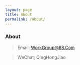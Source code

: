 ```yaml
---
layout: page
title: About
permalink: /about/
---
```


### About

> Email: WorkGroup@88.Com

> WeChat; QingHongJiao 
   
